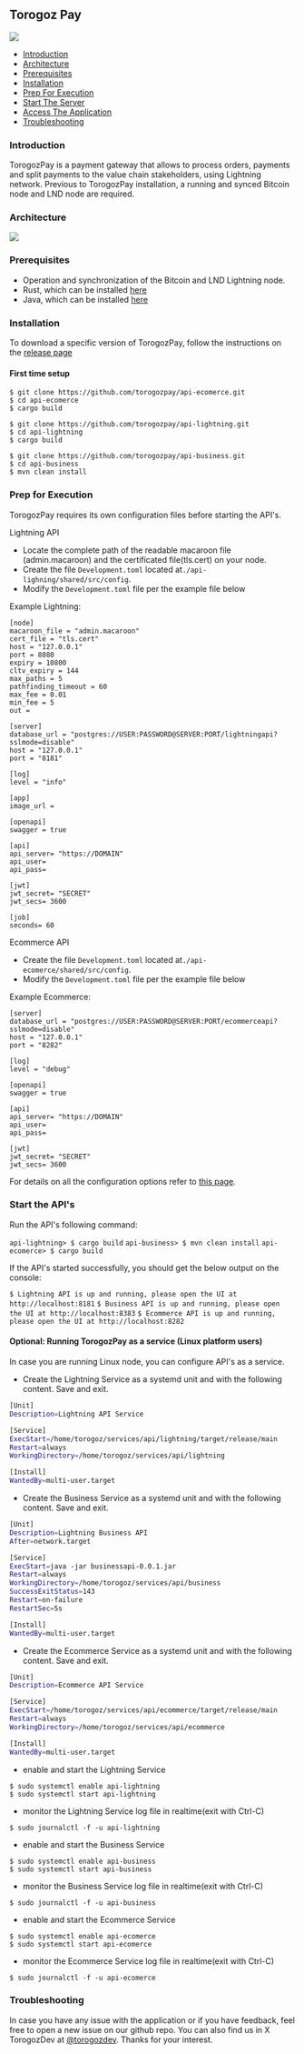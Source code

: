 ## Torogoz Pay
![](./screenshots/TorogozPay-Logo.jpg)

* [Introduction](#intro)
* [Architecture](#arch)
* [Prerequisites](#prereq)
* [Installation](#install)
* [Prep For Execution](#prep)
* [Start The Server](#start)
* [Access The Application](#access)
* [Troubleshooting](#trouble)

### <a name="intro"></a>Introduction
TorogozPay is a payment gateway that allows to process orders, payments and split payments to the value chain stakeholders, using Lightning network. 
Previous to TorogozPay installation, a running and synced Bitcoin node and LND node are required. 

### <a name="arch"></a>Architecture
![](./screenshots/TorogozPay-Arch.jpg)

### <a name="prereq"></a>Prerequisites
* Operation and synchronization of the Bitcoin and LND Lightning node.
* Rust, which can be installed [here](https://www.rust-lang.org/tools/install)
* Java, which can be installed [here](https://www.oracle.com/java/technologies/downloads/)

### <a name="install"></a>Installation
To download a specific version of TorogozPay, follow the instructions on the [release page](https://github.com/torogozpay/releases)

#### First time setup

```
$ git clone https://github.com/torogozpay/api-ecomerce.git
$ cd api-ecomerce
$ cargo build
```

```
$ git clone https://github.com/torogozpay/api-lightning.git
$ cd api-lightning
$ cargo build 
```

```
$ git clone https://github.com/torogozpay/api-business.git
$ cd api-business
$ mvn clean install
```


### <a name="prep"></a>Prep for Execution
TorogozPay requires its own configuration files before starting the API's.

Lightning API
* Locate the complete path of the readable macaroon file (admin.macaroon) and the certificated file(tls.cert) on your node.
* Create the file `Development.toml` located at`./api-lighning/shared/src/config`.
* Modify the `Development.toml` file per the example file below

Example Lightning:
```
[node]
macaroon_file = "admin.macaroon"
cert_file = "tls.cert"
host = "127.0.0.1"
port = 8080
expiry = 10800
cltv_expiry = 144
max_paths = 5  
pathfinding_timeout = 60 
max_fee = 0.01
min_fee = 5
out = 

[server]
database_url = "postgres://USER:PASSWORD@SERVER:PORT/lightningapi?sslmode=disable"
host = "127.0.0.1"
port = "8181"

[log]
level = "info"

[app]
image_url = 

[openapi]
swagger = true

[api]
api_server= "https://DOMAIN"
api_user= 
api_pass= 

[jwt]
jwt_secret= "SECRET"
jwt_secs= 3600 

[job]
seconds= 60
```

Ecommerce API
* Create the file `Development.toml` located at`./api-ecomerce/shared/src/config`.
* Modify the `Development.toml` file per the example file below

Example Ecommerce:
```
[server]
database_url = "postgres://USER:PASSWORD@SERVER:PORT/ecommerceapi?sslmode=disable"
host = "127.0.0.1"
port = "8282"

[log]
level = "debug"

[openapi]
swagger = true

[api]
api_server= "https://DOMAIN"
api_user= 
api_pass= 

[jwt]
jwt_secret= "SECRET"
jwt_secs= 3600 
```

For details on all the configuration options refer to [this page](./docs/Configurations.md).


### <a name="start"></a>Start the API's
Run the API's following command:

`api-lightning> $ cargo build` 
`api-business> $ mvn clean install` 
`api-ecomerce> $ cargo build` 

If the API's started successfully, you should get the below output on the console:

`$ Lightning API is up and running, please open the UI at http://localhost:8181`
`$ Business API is up and running, please open the UI at http://localhost:8383`
`$ Ecommerce API is up and running, please open the UI at http://localhost:8282`

#### Optional: Running TorogozPay as a service (Linux platform users)
In case you are running Linux node, you can configure API's as a service.

* Create the Lightning Service as a systemd unit and with the following content. Save and exit.
```bash
[Unit]
Description=Lightning API Service

[Service]
ExecStart=/home/torogoz/services/api/lightning/target/release/main
Restart=always
WorkingDirectory=/home/torogoz/services/api/lightning

[Install]
WantedBy=multi-user.target
```

* Create the Business Service as a systemd unit and with the following content. Save and exit.
```bash
[Unit]
Description=Lightning Business API
After=network.target

[Service]
ExecStart=java -jar businessapi-0.0.1.jar
Restart=always
WorkingDirectory=/home/torogoz/services/api/business
SuccessExitStatus=143
Restart=on-failure
RestartSec=5s

[Install]
WantedBy=multi-user.target
```

* Create the Ecommerce Service as a systemd unit and with the following content. Save and exit.
```bash
[Unit]
Description=Ecommerce API Service

[Service]
ExecStart=/home/torogoz/services/api/ecommerce/target/release/main
Restart=always
WorkingDirectory=/home/torogoz/services/api/ecommerce

[Install]
WantedBy=multi-user.target
```

* enable and start the Lightning Service
```
$ sudo systemctl enable api-lightning
$ sudo systemctl start api-lightning
```
* monitor the Lightning Service log file in realtime(exit with Ctrl-C)

`$ sudo journalctl -f -u api-lightning`

* enable and start the Business Service
```
$ sudo systemctl enable api-business
$ sudo systemctl start api-business
```
* monitor the Business Service log file in realtime(exit with Ctrl-C)

`$ sudo journalctl -f -u api-business`

* enable and start the Ecommerce Service
```
$ sudo systemctl enable api-ecomerce
$ sudo systemctl start api-ecomerce
```
* monitor the Ecommerce Service log file in realtime(exit with Ctrl-C)

`$ sudo journalctl -f -u api-ecomerce`



### <a name="trouble"></a>Troubleshooting
In case you have any issue with the application or if you have feedback, feel free to open a new issue on our github repo.
You can also find  us in X TorogozDev at [@torogozdev](https://x.com/torogozdev). Thanks for your interest.